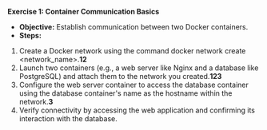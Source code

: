 **Exercise 1: Container Communication Basics**

- **Objective:** Establish communication between two Docker containers.
- **Steps:**
1. Create a Docker network using the command docker network create <network_name>.**12**
2. Launch two containers (e.g., a web server like Nginx and a database like PostgreSQL) and attach them to the network you created.**123**
3. Configure the web server container to access the database container using the database container's name as the hostname within the network.**3**
4. Verify connectivity by accessing the web application and confirming its interaction with the database.